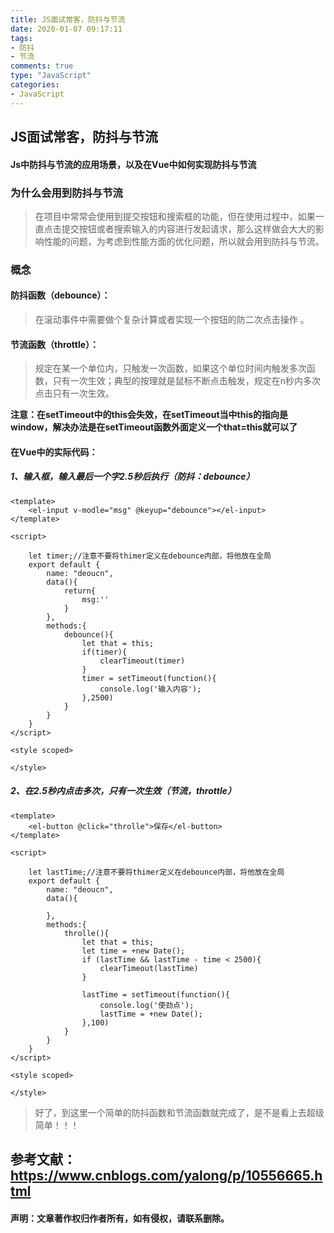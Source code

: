 ```yaml
---
title: JS面试常客，防抖与节流
date: 2020-01-07 09:17:11
tags:
- 防抖
- 节流
comments: true
type: "JavaScript"
categories:
- JavaScript
---
```

## JS面试常客，防抖与节流
#### Js中防抖与节流的应用场景，以及在Vue中如何实现防抖与节流
<!-- more -->
### 为什么会用到防抖与节流

> 在项目中常常会使用到提交按钮和搜索框的功能，但在使用过程中，如果一直点击提交按钮或者搜索输入的内容进行发起请求，那么这样做会大大的影响性能的问题，为考虑到性能方面的优化问题，所以就会用到防抖与节流。

### 概念

#### 防抖函数（debounce）：

>  在滚动事件中需要做个复杂计算或者实现一个按钮的防二次点击操作 。

#### 节流函数（throttle）：

> 规定在某一个单位内，只触发一次函数，如果这个单位时间内触发多次函数，只有一次生效；典型的按理就是鼠标不断点击触发，规定在n秒内多次点击只有一次生效。

**注意：在setTimeout中的this会失效，在setTimeout当中this的指向是window，解决办法是在setTimeout函数外面定义一个that=this就可以了**

#### 在Vue中的实际代码：

##### 1、输入框，输入最后一个字2.5秒后执行（防抖：debounce）

```vue
<template>
    <el-input v-modle="msg" @keyup="debounce"></el-input>
</template>

<script>

    let timer;//注意不要将thimer定义在debounce内部，将他放在全局
    export default {
        name: "deoucn",
        data(){
            return{
                msg:''
            }
        },
        methods:{
            debounce(){
                let that = this;
                if(timer){
                    clearTimeout(timer)
                }
                timer = setTimeout(function(){
                    console.log('输入内容');
                },2500)
            }
        }
    }
</script>

<style scoped>

</style>

```

##### 2、在2.5秒内点击多次，只有一次生效（节流，throttle）

```vue
<template>
    <el-button @click="throlle">保存</el-button>
</template>

<script>

    let lastTime;//注意不要将thimer定义在debounce内部，将他放在全局
    export default {
        name: "deoucn",
        data(){

        },
        methods:{
            throlle(){
                let that = this;
                let time = +new Date();
                if (lastTime && lastTime - time < 2500){
                    clearTimeout(lastTime)
                }

                lastTime = setTimeout(function(){
                    console.log('使劲点');
                    lastTime = +new Date();
                },100)
            }
        }
    }
</script>

<style scoped>

</style>

```

> 好了，到这里一个简单的防抖函数和节流函数就完成了，是不是看上去超级简单！！！


## 参考文献： https://www.cnblogs.com/yalong/p/10556665.html 
#### 声明：文章著作权归作者所有，如有侵权，请联系删除。

